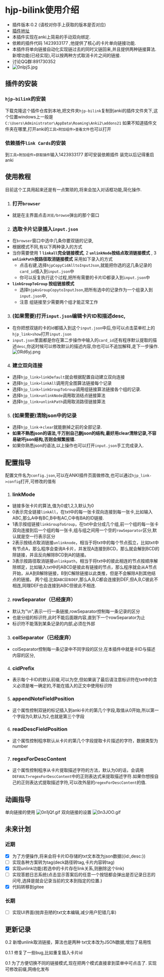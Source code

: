 # hjp-bilink使用介绍
- 插件版本:0.2 (请校对你手上获取的版本是否对应)
- [插件地址](https://gitee.com/huangjipan/hjp-bilink)
- 本插件实现在anki上简易的手动双向绑定.
- 依赖的插件代码 1423933177 ,他提供了核心的卡片单向链接功能.
- 本插件将单向链接自动化实现链过去的同时又链回来,并且提供两种链接算法.新增功能(已经实现),可以按两种方式取消卡片之间的链接.
- 讨论QQ群:891730352
- ![0nlpjS.jpg](https://s1.ax1x.com/2020/09/30/0nlpjS.jpg)
## 插件的安装
### `hjp-bilink`的安装
下载克隆这个插件仓库到本地,把文件夹`hjp-bilink`复制到anki的插件文件夹下,这个位置windows上一般是`C:\Users\Administrator\AppData\Roaming\Anki2\addons21`
如果不知道插件文件夹在哪里,打开anki的`工具>附加组件>查看文件`也可以打开
### 依赖插件`link Cards`的安装
到`工具>附加组件>获取插件`输入1423933177  即可安装依赖插件
装完以后记得重启anki
## 使用教程
目前这个工具用起来还是有一点繁琐的,将来会加入对话框功能,简化操作.
1. ### 打开`browser`
- 就是在主界面点击`浏览/browse`弹出的那个窗口
2. ### 选取卡片记录插入`input.json`
- 在`browser`窗口中选中几条你要双链的记录,
- 根据模式不同,有以下两种录入的方式
-  当你需要使用 1 **`linkall`完全链接模式**, 2 **`unlinkNode`按结点取消链接模式** , 3 **`unlinkPath`按路径取消链接模式** 采用如下录入的方式
    - 点击右键,选择`hjpCopyCidAlltoInputJson`,就能把你选的这几条记录的`card_id`插入到`input.json`中
    - 你可以反复执行这个过程,把所有需要的卡片ID都录入到`input.json`中
-  **`linkGroupToGroup` 按组链接模式**  
    - 选择`hjpAsGroupCopytoInputJson`,把所有选中的记录作为一个组录入到`input.json`中,
    - 注意 组链接至少需要两个组才能正常工作
3. ### (如果需要)打开`input.json`编辑卡片ID和描述desc,
- 在你把想双链的卡的id都插入到这个`input.json`中后,你可以点击菜单栏上的`hjp_link>show`打开`input.json`
- `input.json`里面都是你在第二步操作中输入的`card_id`还有程序默认提取的描述`desc`,你这时候可以修改默认的描述内容,你也可以不追加解释,走下一步操作.
![0Rd6yj.png](https://s1.ax1x.com/2020/10/12/0Rd6yj.png)
4. ### 建立双向连接
- 选择`hjp_link>linkDefault`就会根据配置自动建立双向连接 
- 选择`hjp_link>linkAll`调用完全图算法链接每个记录
- 选择`hjp_link>linkGroupToGroup`调用组链接算法链接各个组的记录.
- 选择`hjp_link>unlinkNode`调用取消结点链接算法
- 选择`hjp_link>unlinkPath`调用取消路径链接算法
5. ### (如果需要)清除json中的记录
- 选择`hjp_link`->`clear`就能删掉之前的全部记录.
-  **如果不熟悉json的语法,千万别自己删json的结构,最好用clear清除记录,不容易破坏json结构,否则会频繁报错.** 
- 如果你熟悉json的语法,以上操作也可以打开`input.json`手工完成录入.

## 配置指导
配置文件名为`config.json`,可以在ANKI插件页面做修改,也可以通过`hjp_link->config`打开,可修改的值有
1. ### linkMode
- 链接多张卡片的算法,值为0或1,2,3,默认为0
- 0表示完全链接`linkAll`，在txt中的每一张卡双向连接到每一张卡,比如输入ABC,那么A中有BC,B中有AC,C中有BA的ID链接.
- 1表示按组链接`linkGroupToGroup`，在txt中会分成几个组,前一个组的每一张卡双向连接到后一个组的每一张卡,组与组之间用一个空的`rowSeparator`区分,默认就是空一行表示区分
- 2表示按结点取消链接`unlinknode`，相当于将txt中的每个节点孤立，比如txt中有节点A，那么程序会查询A卡片，并发现A连接到BCD，那么就会解到BCD的除链接，并且反向解除BCD到A的链接。
- 3表示按路径取消链接`unlinkpath`，相当于将txt中的彼此相连的节点按顺序解除绑定，比如输入txt中的ABCD是彼此有链接的节点，那么程序就会从A节点开始，从A到B解除链接，B到C解除链接以此类推，但是不会解除A到其他结点的链接。
两个组.比如`ABC回车DEF`,那么A,B,C都会连接到DEF,但A,B,C彼此不相连,同理DEF也会连接到ABC但彼此不相连.
2. ### rowSeparator（已经废弃）
- 默认为"\n",表示一行一条链接,rowSeparator控制每一条记录的区分
- 也是分组的标识符,此时不能后面跟内容,直到下一个rowSeparator为止
- 标识符不能落到某条记录的内部,必须在外部
3. ### colSeparator（已经废弃）
- colSeparator控制每一条记录中不同字段的区分,在本插件中就是卡ID与描述内容的区分,
4. ### cidPrefix
- 表示每个卡ID的默认前缀,可以为空,但如果装了最后请注意标识符在txt中的含义必须是唯一确定的,不能在插入的正文中使用标识符
5. ### appendNoteFieldPosition
- 这个属性控制双链的标记插入到anki卡片的第几个字段,取值从0开始,所以第一个字段为0,默认为2,也就是第三个字段
6. ### readDescFieldPosition
- 这个属性控制程序默认从卡片的第几个字段提取卡片描述的字符，数据类型为number
7. ### regexForDescContent
- 这个属性控制程序从卡片提取描述字符的方法，默认为0的话，会调用`DEFAULT>regexForDescContent`中的正则表达式来提取描述字符.如果你想按自己的正则表达式提取描述字符,可以改外层的`regexForDescContent`的值.

## 动画指导
单向链接的使用
![0n1jQf.gif](https://s1.ax1x.com/2020/09/30/0n1jQf.gif)
双向链接的设置
![0n3JOO.gif](https://s1.ax1x.com/2020/09/30/0n3JOO.gif)

## 未来计划
### 近期
- [x] 为了方便操作,将来会将卡片ID存储的txt文本改为json数据({id:,desc:})
- [ ] 实现各种方案转为tag(deck路径转tag,卡片内容转tag)
- [x] 实现unlink功能(若选中的卡片存在link关系,则删除这个link)
- [ ] 实现答题日志系统(点击显示答案后的任意一个按钮都会弹出是否记录日志的问号,选择是就会记录当前的文本到指定的位置.)
- [x] 代码转移到gitee
### 长期
- [ ] 实现UI界面(抛弃丑陋的txt文本编辑,减少用户犯错几率)

## 更新记录
0.2
新增unlink取消链接，算法也是两种
txt文本改为JSON数据,增加了易用性

0.1.1
修复了一些bug,比如重复插入卡片id

0.1
为了方便切换不同的链接模式,现在把两个模式直接拿到菜单中可点击了.
实现可修改前缀,网络化发布
